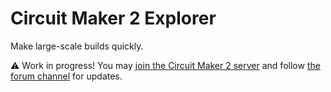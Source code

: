 # Circuit Maker 2 Explorer

Make large-scale builds quickly.

:warning: Work in progress! You may [join the Circuit Maker 2 server](https://discord.gg/JbXeGDpmhj) and follow [the forum channel](https://discord.com/channels/956406294263242792/1340322034399318016) for updates.
